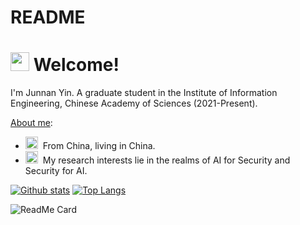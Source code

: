 # README
<h1><img src="https://emojis.slackmojis.com/emojis/images/1643514591/5948/bongo_blob.gif?1643514591" width="30"/> Welcome! </h1>

I'm Junnan Yin. A graduate student in the Institute of Information Engineering, Chinese Academy of Sciences (2021-Present).

[About me](mailto:yinjunnan1@gmail.com):

- <img src="https://emojis.slackmojis.com/emojis/images/1643511285/48307/china.gif?1643511285" width="20"/>&nbsp; From China, living in China.
- <img src="https://emojis.slackmojis.com/emojis/images/1643514866/8786/fb-heart.png?1643514866" width="20"/>&nbsp; My research interests lie in the realms of AI for Security and Security for AI.  <!-- Currently, I'm bury mysely in Malware Analysis. -->

[![Github stats](https://github-readme-stats.vercel.app/api?username=yyyjn&show_icons=true&include_all_commits=true)](https://github.com/yyyjn/github-readme-stats)
[![Top Langs](https://github-readme-stats.vercel.app/api/top-langs/?username=yyyjn&layout=compact)](https://github.com/yyyjn/github-readme-stats)

![ReadMe Card](https://github-readme-stats.vercel.app/api/pin/?username=yyyjn&repo=yyyjn)

